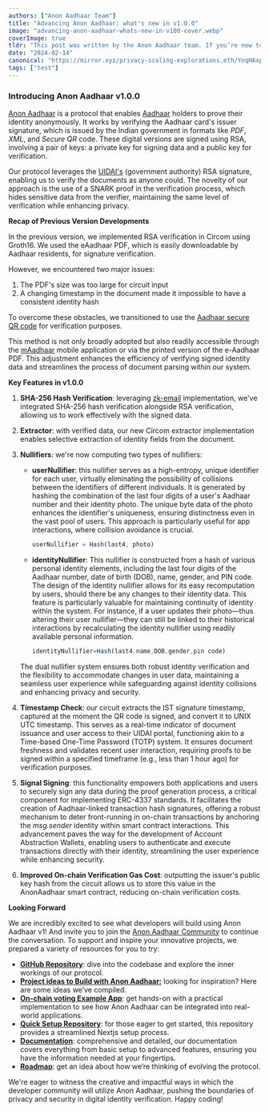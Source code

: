 ```yaml
---
authors: ["Anon Aadhaar Team"]
title: "Advancing Anon Aadhaar: what's new in v1.0.0"
image: "advancing-anon-aadhaar-whats-new-in-v100-cover.webp"
coverImage: true
tldr: "This post was written by the Anon Aadhaar team. If you’re new to Anon Aadhaar make sure to read our [initial announcement post](https://mirror.xyz/privacy-scaling-explorations.eth/6R8kACTYp9mF3eIpLZMXs8JAQmTyb6Uy8KnZqzmDFZI)."
date: "2024-02-14"
canonical: "https://mirror.xyz/privacy-scaling-explorations.eth/YnqHAxpjoWl4e_K2opKPN4OAy5EU4sIJYYYHFCjkNOE"
tags: ["test"]
---
```


### **Introducing Anon Aadhaar v1.0.0**

[Anon Aadhaar](https://github.com/anon-aadhaar/anon-aadhaar) is a protocol that enables [Aadhaar](https://en.wikipedia.org/wiki/Aadhaar) holders to prove their identity anonymously. It works by verifying the Aadhaar card's issuer signature, which is issued by the Indian government in formats like *PDF*, _XML_, and _Secure QR_ code. These digital versions are signed using RSA, involving a pair of keys: a private key for signing data and a public key for verification.

Our protocol leverages the [UIDAI's](https://uidai.gov.in/en/about-uidai.html) (government authority) RSA signature, enabling us to verify the documents as anyone could. The novelty of our approach is the use of a SNARK proof in the verification process, which hides sensitive data from the verifier, maintaining the same level of verification while enhancing privacy.

**Recap of Previous Version Developments**

In the previous version, we implemented RSA verification in Circom using Groth16. We used the eAadhaar PDF, which is easily downloadable by Aadhaar residents, for signature verification.

However, we encountered two major issues:

1.  The PDF's size was too large for circuit input
2.  A changing timestamp in the document made it impossible to have a consistent identity hash

To overcome these obstacles, we transitioned to use the [Aadhaar secure QR code](https://uidai.gov.in/en/ecosystem/authentication-devices-documents/qr-code-reader.html) for verification purposes.

This method is not only broadly adopted but also readily accessible through the [mAadhaar](https://uidai.gov.in/en/contact-support/have-any-question/285-english-uk/faqs/your-aadhaar/maadhaar-faqs.html) mobile application or via the printed version of the e-Aadhaar PDF. This adjustment enhances the efficiency of verifying signed identity data and streamlines the process of document parsing within our system.

**Key Features in v1.0.0**

1.  **SHA-256 Hash Verification**: leveraging [zk-email](https://github.com/zkemail) implementation, we've integrated SHA-256 hash verification alongside RSA verification, allowing us to work effectively with the signed data.
2.  **Extractor**: with verified data, our new Circom extractor implementation enables selective extraction of identity fields from the document.
3.  **Nullifiers**: we're now computing two types of nullifiers:

    - **userNullifier**: this nullifier serves as a high-entropy, unique identifier for each user, virtually eliminating the possibility of collisions between the identifiers of different individuals. It is generated by hashing the combination of the last four digits of a user's Aadhaar number and their identity photo. The unique byte data of the photo enhances the identifier's uniqueness, ensuring distinctness even in the vast pool of users. This approach is particularly useful for app interactions, where collision avoidance is crucial.

      ```jsx
      userNullifier = Hash(last4, photo)
      ```

    - **identityNullifier**: This nullifier is constructed from a hash of various personal identity elements, including the last four digits of the Aadhaar number, date of birth (DOB), name, gender, and PIN code. The design of the identity nullifier allows for its easy recomputation by users, should there be any changes to their identity data. This feature is particularly valuable for maintaining continuity of identity within the system. For instance, if a user updates their photo—thus altering their user nullifier—they can still be linked to their historical interactions by recalculating the identity nullifier using readily available personal information.

      ```jsx
      identityNullifier=Hash(last4,name,DOB,gender,pin code)
      ```

    The dual nullifier system ensures both robust identity verification and the flexibility to accommodate changes in user data, maintaining a seamless user experience while safeguarding against identity collisions and enhancing privacy and security.

4.  **Timestamp Check**: our circuit extracts the IST signature timestamp, captured at the moment the QR code is signed, and convert it to UNIX UTC timestamp. This serves as a real-time indicator of document issuance and user access to their UIDAI portal, functioning akin to a Time-based One-Time Password (TOTP) system. It ensures document freshness and validates recent user interaction, requiring proofs to be signed within a specified timeframe (e.g., less than 1 hour ago) for verification purposes.
5.  **Signal Signing**: this functionality empowers both applications and users to securely sign any data during the proof generation process, a critical component for implementing ERC-4337 standards. It facilitates the creation of Aadhaar-linked transaction hash signatures, offering a robust mechanism to deter front-running in on-chain transactions by anchoring the _msg.sender_ identity within smart contract interactions. This advancement paves the way for the development of Account Abstraction Wallets, enabling users to authenticate and execute transactions directly with their identity, streamlining the user experience while enhancing security.
6.  **Improved On-chain Verification Gas Cost**: outputting the issuer's public key hash from the circuit allows us to store this value in the AnonAadhaar smart contract, reducing on-chain verification costs.

**Looking Forward**

We are incredibly excited to see what developers will build using Anon Aadhaar v1! And invite you to join the [Anon Aadhaar Community](https://t.me/anon_aadhaar) to continue the conversation. To support and inspire your innovative projects, we prepared a variety of resources for you to try:

- **[GitHub Repository](https://github.com/anon-aadhaar/anon-aadhaar)**: dive into the codebase and explore the inner workings of our protocol.
- **[Project ideas to Build with Anon Aadhaar:](https://github.com/anon-aadhaar/anon-aadhaar/discussions/155)** looking for inspiration? Here are some ideas we’ve compiled.
- **[On-chain voting Example App](https://github.com/anon-aadhaar/boilerplate)**: get hands-on with a practical implementation to see how Anon Aadhaar can be integrated into real-world applications.
- **[Quick Setup Repository](https://github.com/anon-aadhaar/quick-setup)**: for those eager to get started, this repository provides a streamlined Nextjs setup process.
- **[Documentation](https://anon-aadhaar-documentation.vercel.app/)**: comprehensive and detailed, our documentation covers everything from basic setup to advanced features, ensuring you have the information needed at your fingertips.
- **[Roadmap](https://github.com/privacy-scaling-explorations/bandada/discussions/350)**: get an idea about how we’re thinking of evolving the protocol.

We're eager to witness the creative and impactful ways in which the developer community will utilize Anon Aadhaar, pushing the boundaries of privacy and security in digital identity verification. Happy coding!
